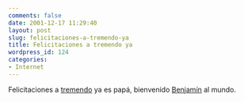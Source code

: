 ```yaml
---
comments: false
date: 2001-12-17 11:29:40
layout: post
slug: felicitaciones-a-tremendo-ya
title: Felicitaciones a tremendo ya
wordpress_id: 124
categories:
- Internet
---
```


Felicitaciones a [tremendo](http://tremendo.com/bitacora/) ya es papá, bienvenido [Benjamín](http://babyblog.org) al mundo.




 
